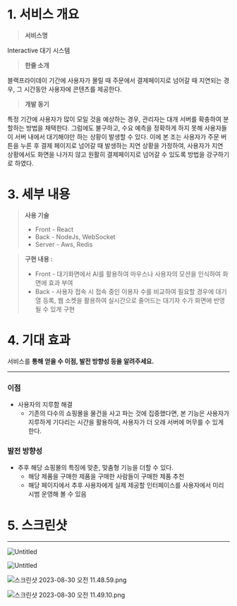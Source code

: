 # 1. 서비스 개요

> **서비스명**
>
Interactive 대기 시스템

> **한줄 소개**
>
블랙프라이데이 기간에 사용자가 몰릴 때 주문에서 결제페이지로 넘어갈 때 지연되는 경우, 그 시간동안 사용자에 콘텐츠를 제공한다.

> **개발 동기**
>
특정 기간에 사용자가 많이 모일 것을 예상하는 경우, 관리자는 대개 서버를 확충하여 분할하는 방법을 채택한다. 그럼에도 불구하고, 수요 예측을 정확하게 하지 못해 사용자들이 서버 내에서 대기해야만 하는 상황이 발생할 수 있다. 이에 본 조는 사용자가 주문 버튼을 누른 후  결제 페이지로 넘어갈 때 발생하는 지연 상황을 가정하여, 사용자가 지연 상황에서도 화면을 나가지 않고 원활히 결제페이지로 넘어갈 수 있도록 방법을 강구하기로 하였다.

# 3. 세부 내용

> **사용 기술**
> - Front - React
> - Back -  NodeJs, WebSocket
> - Server - Aws, Redis

> **구현 내용 :**
> - Front - 대기화면에서 AI를 활용하여 마우스나 사용자의 모션을 인식하여 화면에 효과 부여
> - Back - 사용자 접속 시 접속 중인 이용자 수를 비교하여 필요할 경우에 대기열 등록, 웹 소켓을 활용하여 실시간으로 줄어드는 대기자 수가 화면에 반영될 수 있게 구현

# 4. 기대 효과

서비스를 **통해 얻을 수 이점, 발전 방향성 등을 알려주세요.**

---

### 이점

- 사용자의 지루함 해결
    - 기존의 다수의 쇼핑몰을 물건을 사고 파는 것에 집중했다면, 본 기능은 사용자가 지루하게 기다리는 시간을 활용하여, 사용자가 더 오래 서버에 머무를 수 있게 한다.

### 발전 방향성

- 추후 해당 쇼핑몰의 특징에 맞춘, 맞춤형 기능을 더할 수 있다.
    - 해당 제품을 구매한 제품을 구매한 사람들이 구매한 제품 추천
    - 해당 페이지에서 추후 사용자에게 실제 제공할 인터페이스를 사용자에서 미리 시범 운영해 볼 수 있음

# 5. 스크린샷

---

![Untitled](https://s3-us-west-2.amazonaws.com/secure.notion-static.com/b9618703-706d-45d1-83b6-a9462a5e42bf/Untitled.png)

![Untitled](https://s3-us-west-2.amazonaws.com/secure.notion-static.com/fd2d5f6a-dc1b-43cc-8a1e-2d31ed895178/Untitled.png)

![스크린샷 2023-08-30 오전 11.48.59.png](https://s3-us-west-2.amazonaws.com/secure.notion-static.com/fae5a601-7877-4c59-99e3-ffd82fa0e9a0/%E1%84%89%E1%85%B3%E1%84%8F%E1%85%B3%E1%84%85%E1%85%B5%E1%86%AB%E1%84%89%E1%85%A3%E1%86%BA_2023-08-30_%E1%84%8B%E1%85%A9%E1%84%8C%E1%85%A5%E1%86%AB_11.48.59.png)

![스크린샷 2023-08-30 오전 11.49.10.png](https://s3-us-west-2.amazonaws.com/secure.notion-static.com/0d668056-54b4-4a6b-9c14-75fc60da9c1f/%E1%84%89%E1%85%B3%E1%84%8F%E1%85%B3%E1%84%85%E1%85%B5%E1%86%AB%E1%84%89%E1%85%A3%E1%86%BA_2023-08-30_%E1%84%8B%E1%85%A9%E1%84%8C%E1%85%A5%E1%86%AB_11.49.10.png)
